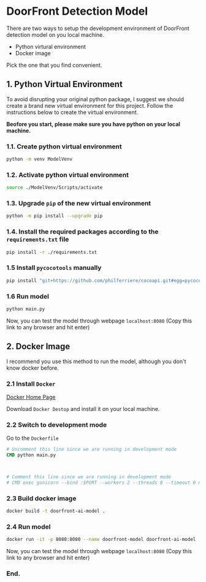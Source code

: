 # DoorFront Detection Model

There are two ways to setup the development environment of DoorFront detection model on you local machine. 
* Python virtural environment
* Docker image

Pick the one that you find convenient.

## 1. Python Virtual Environment
To avoid disrupting your original python package, I suggest we should create a brand new virtual environment for this project. Follow the instructions below to create the virtual environment.

**Beofore you start, please make sure you have python on your local machine.**

### 1.1. Create python virtual environment
```bash
python -m venv ModelVenv
```

### 1.2. Activate python virtual environment
```bash
source ./ModelVenv/Scripts/activate
```

### 1.3. Upgrade `pip` of the new virtual environment
```bash
python -m pip install --upgrade pip
```

### 1.4. Install the required packages according to the `requirements.txt` file
```bash
pip install -r ./requirements.txt
```

### 1.5 Install `pycocotools` manually 
```bash
pip install "git+https://github.com/philferriere/cocoapi.git#egg=pycocotools&subdirectory=PythonAPI"
```

### 1.6 Run model
```bash
python main.py
```

Now, you can test the model through webpage `localhost:8080`
(Copy this link to any browser and hit enter)

## 2. Docker Image

I recommend you use this method to run the model, although you don't know docker before. 

### 2.1 Install `Docker`
[Docker Home Page](https://www.docker.com/get-started/)

Download `Docker Destop` and install it on your local machine. 


### 2.2 Switch to development mode
Go to the `Dockerfile`
```Dockerfile
# Uncomment this line since we are running in development mode
CMD python main.py



# Comment this line since we are running in development mode
# CMD exec gunicorn --bind :$PORT --workers 2 --threads 8 --timeout 0 main:app

```

### 2.3 Build docker image
```bash
docker build -t doorfront-ai-model .
```



### 2.4 Run model
```bash
docker run -it -p 8080:8080 --name doorfront-model doorfront-ai-model
```
Now, you can test the model through webpage `localhost:8080`
(Copy this link to any browser and hit enter)

### End.